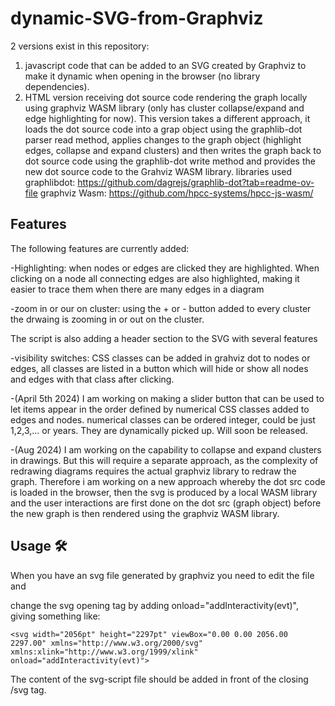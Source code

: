 # dynamic-SVG-from-Graphviz

2 versions exist in this repository:

1. javascript code that can be added to an SVG created by Graphviz to make it dynamic when opening in the browser (no library dependencies).
2. HTML version receiving dot source code rendering the graph locally using graphviz WASM library (only has cluster collapse/expand and edge highlighting for now). This version takes a different approach, it loads the dot source code into a grap object using the graphlib-dot parser read method, applies changes to the graph object (highlight edges, collapse and expand clusters) and then writes the graph back to dot source code using the graphlib-dot write method and provides the new dot source code to the Grahviz WASM library.
libraries used
graphlibdot: https://github.com/dagrejs/graphlib-dot?tab=readme-ov-file
graphviz Wasm: https://github.com/hpcc-systems/hpcc-js-wasm/

## Features

The following features are currently added:

-Highlighting: when nodes or edges are clicked they are highlighted. When clicking on a node all connecting edges are also highlighted, making it easier to trace them when there are many edges in a diagram

-zoom in or our on cluster: using the + or - button added to every cluster the drwaing is zooming in or out on the cluster.

The script is also adding a header section to the SVG with several features

-visibility switches: CSS classes can be added in grahviz dot to nodes or edges, all classes are listed in a button which will hide or show all nodes and edges with that class after clicking.

-(April 5th 2024) I am working on making a slider button that can be used to let items appear in the order defined by numerical CSS classes added to edges and nodes. numerical classes can be ordered integer, could be just 1,2,3,... or years. They are dynamically picked up. Will soon be released.

-(Aug 2024) I am working on the capability to collapse and expand clusters in drawings. But this will require a separate approach, as the complexity of redrawing diagrams requires the actual graphviz library to redraw the graph. Therefore i am working on a new approach whereby the dot src code is loaded in the browser, then the svg is produced by a local WASM library and the user interactions are first done on the dot src (graph object) before the new graph is then rendered using the graphviz WASM library.

## Usage 🛠️
When you have an svg file generated by graphviz you need to edit the file and

change the svg opening tag by adding  onload="addInteractivity(evt)", giving something like:
```
<svg width="2056pt" height="2297pt" viewBox="0.00 0.00 2056.00 2297.00" xmlns="http://www.w3.org/2000/svg" xmlns:xlink="http://www.w3.org/1999/xlink" onload="addInteractivity(evt)">
```


The content of the svg-script file should be added in front of the closing /svg tag.
